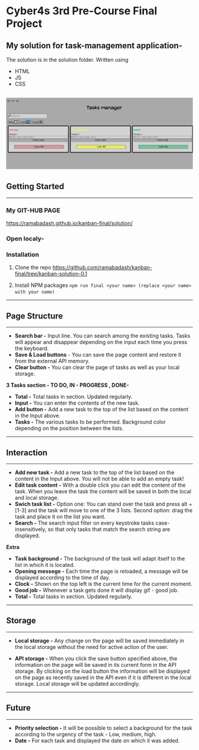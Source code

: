 # Cyber4s 3rd Pre-Course Final Project

## My solution for task-management application-
The solution is in the solution folder. Written using 
* HTML
* JS
* CSS 

![Example](./2021-09-26.png)
---
## Getting Started
---
### My GIT-HUB PAGE
https://ramabadash.github.io/kanban-final/solution/
### Open localy-

### Installation
1. Clone the repo 
https://github.com/ramabadash/kanban-final/tree/kanban-solution-0.1

2. Install NPM packages
`npm run final <your name> (replace <your name> with your name)`
---
## Page Structure
---
* **Search bar -** Input line. You can search among the existing tasks. Tasks will appear and disappear depending on the input each time you press the keyboard.  
* **Save & Load buttons** - You can save the page content and restore it from the external API memory.
* **Clear button -** You can clear the page of tasks as well as your local storage.

 **3 Tasks section - TO DO, IN - PROGRESS , DONE-**

* **Total -** Total tasks in section. Updated regularly.
* **Input -** You can enter the contents of the new task.
* **Add button -** Add a new task to the top of the list based on the content in the Input above.
* **Tasks -** The various tasks to be performed. Background color depending on the position between the lists.
---- 
## Interaction
---
* **Add new task -** Add a new task to the top of the list based on the content in the Input above. You will not be able to add an empty task!
* **Edit task content -** With a double click you can edit the content of the task. When you leave the task the content will be saved in both the local and local storage.
* **Swich task list -** Option one: You can stand over the task and press alt + [1-3] and the task will move to one of the 3 lists.
Second option: drag the task and place it on the list you want. 
* **Search -** The search input filter on every keystroke tasks case-insensitively, so that only tasks that match the search string are displayed.

**Extra**
* **Task background -** The background of the task will adapt itself to the list in which it is located.
* **Opening messege -** Each time the page is reloaded, a message will be displayed according to the time of day.
* **Clock -** Shown on the top left is the current time for the current moment.
* **Good job -** Whenever a task gets done it will display gif - good job.
* **Total -** Total tasks in section. Updated regularly.
---
## Storage
---
* **Local storage -** Any change on the page will be saved immediately in the local storage without the need for active action of the user.

* **API storage -** When you click the save button specified above, the information on the page will be saved in its current form in the API storage. By clicking on the load button the information will be displayed on the page as recently saved in the API even if it is different in the local storage. Local storage will be updated accordingly.
---
## Future
---
* **Priority selection -** It will be possible to select a background for the task according to the urgency of the task - Low, medium, high.
* **Date -** For each task and displayed the date on which it was added.





